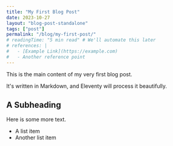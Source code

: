 ```yaml
---
title: "My First Blog Post"
date: 2023-10-27
layout: "blog-post-standalone"
tags: ["post"]
permalink: "/blog/my-first-post/"
# readingTime: "5 min read" # We'll automate this later
# references: |
#   - [Example Link](https://example.com)
#   - Another reference point
---
```


This is the main content of my very first blog post.

It's written in Markdown, and Eleventy will process it beautifully.

## A Subheading

Here is some more text.

- A list item
- Another list item
